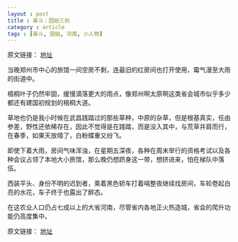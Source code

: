 ```yaml
---
layout : post
title : 奋斗：固始三则
category : article
tags : [奋斗, 固始, 河南, 小人物]
---
```


原文链接： [地址](http://www.dushumashang.com/2352)

当晚郑州市中心的旅馆一间空房不剩，连最旧的红房间也打开使用，霉气漫至大雨的街道中。

梧桐叶子仍然牢固，缓慢滴落更大的雨点，像郑州啊太原啊这类省会城市似乎多少都还有建国初规划的梧桐大道。

草地也仍是我小时候在武昌践踏过的那些草种，中原的杂草，但是根基真实，任由参差，野性还依稀存在，因此不觉得是在践踏，而是没入其中，与荒草并肩而行，在春季，如果天放晴了，白粉蝶重又纷飞。

即使下着大雨，房间气味浑浊，在星期五深夜，各种在周末举行的资格考试以及各种会议占领了本地大小旅馆，那么晚仍想跻身这一带，想挤进来，怕在梯队中落伍。

西装平头、身份不明的迟到者，乘着黑色轿车打着嗝整夜继续找房间，车轮卷起白亮的水花，车子终于也露出了醉态。

在这农业人口仍占七成以上的大省河南，尽管省内各地正火热造城，省会的爬升功能仍高度集中。

原文链接： [地址](http://www.dushumashang.com/2352)